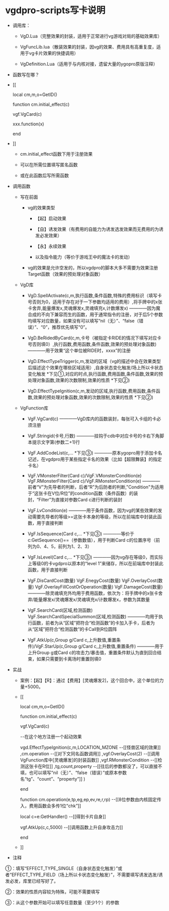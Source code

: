 # vgdpro-scripts写卡说明

  * 调用库：
  
    * VgD.Lua（完整效果的封装，适用于正常进行vg游戏对局的基础效果库）
    
    * VgFuncLib.lua（散装效果的封装，因vg的效果、费用具有高重复度，适用于vg卡片效果的快捷调用）
    
    * VgDefinition.Lua（适用于与内核对接，遗留大量的ygopro原版注释）
    
  * 函数写在哪？
  
  * [[
    
    local cm,m,o=GetID()
    
    function cm.initial_effect(c)
    
     vgf.VgCard(c)
     
     xxx.function(x)
      
    end
    
  * ]]
    
    * cm.initial_effect函数下用于注册效果
    
    * 可以在所需位置填写匿名函数
    
    * 或在此函数后写所需函数
    
  * 调用函数
  
    * 写在前面
    
      * vg的效果类型
      
        * 【起】启动效果
        
        * 【自】诱发效果（有费用的自能力为诱发选发效果而无费用的为诱发必发效果）
        
        * 【永】永续效果
        
        * 以及指令能力（等价于游戏王中的魔法卡的发动）
        
      * vg的效果是允许空发的，所以vgdpro的脚本大多不需要为效果注册Target函数（效果的预处理对象函数）
      
    * VgD库
    
      * VgD.SpellActivate(c,m,执行函数,条件函数,特殊的费用标识（填写卡号否则为0，适用于存在对于一下参数均适用的费用）,将手牌中的x张卡舍弃,能量爆发x,灵魂爆发x,灵魂填充x,计数爆发x)
        ————因为魔合成的不向下兼容而生的函数，用于通常指令的注册，对于后5个参数均填写对应数量，如果没有可以填写“nil（无）”、“false（错误）”、“0”，推荐优先填写“0”。
      
      * VgD.BeRidedByCard(c,m,卡号（被指定卡RIDE的情况下填写对应卡号否则填0）,执行函数,费用函数,条件函数,效果的预处理对象函数)
        ————用于效果“这个单位被RIDE时，xxxx”的注册
      
      * VgD.EffectTypeTrigger(c,m,发动的区域（vg的描述中会在效果类型后描述这个效果在哪些区域适用）,自身状态变化触发/场上所以卡状态变化触发 *下见①,对应的时点,执行函数,费用函数,条件函数,效果的预处理对象函数,效果的次数限制,效果的性质 *下见②)
      
      * VgD.EffectTypeIgnition(c,m,发动的区域,执行函数,费用函数,条件函数,效果的预处理对象函数,效果的次数限制,效果的性质 *下见②)
      
    * VgFunction库
    
      * VgF.VgCard(c)
        ————VgD库内的函数装封，每张可入卡组的卡必须注册
      
      * VgF.Stringid(卡号,行数)
        ————挂钩于cdb中对应卡号的卡右下角脚本提示文字第(参数二+1)行
   
      * VgF.AddCodeList(c,... *下见③)
        ————原本ygopro用于添加卡名记述，在vgdpro用于某些指定卡名的效果（比如【超限舞装】的指定卡名）
      
      * VgF.VMonsterFilter(Card c)/VgF.VMonsterCondition(e)  VgF.RMonsterFilter(Card c)/VgF.RMonsterCondition(e)
        ————前者“V”为先导者的判断，后者“R”为后防者的判断,"Condition"为适用于“这张卡在V位/R位”的condition函数（条件函数）的装封，“Filter”为直接对参数Card c进行判断的装封
   
      * VgF.LvCondition(e)
        ————用于条件函数，因为vg的某些效果的发动需要先导者的等级>=这张卡本身的等级，所以在前端库中封装此函数，用于直接判断
   
      * VgF.IsSequence(Card c,... *下见③)
        ————等价于c:GetSequence()==（参数数值），用于判断Card c的位置序号（前列为0、4、5，前列为1、2、3）

      * VgF.IsLevel(Card c,... *下见③)
        ————因为vg存在等级0，而实际上等级0的卡vgdpro以原本的“level 1”来储存，所以在前端库中封装此函数，用于直接判断
     
      * VgF.DisCardCost(数量) VgF.EnegyCost(数量)  VgF.OverlayCost(数量) VgF.OverlayFillCostOrOperation(数量) VgF.DamageCost(数量)
        ————除灵魂填充外均用于费用函数，依次为：将手牌中的x张卡舍弃/能量爆发x/灵魂爆发x/灵魂填充x/计数爆发x，参数为其数量
     
      * VgF.SearchCard(区域,检测函数) VgF.SearchCardSpecialSummon(区域,检测函数)
        ————均用于执行函数，前者为从“区域”把符合“检测函数”的卡加入手卡，后者为从“区域”把符合“检测函数”的卡Call到R位圆阵

      * VgF.AtkUp(c,Group g/Card c,上升数值,重置条件)/VgF.StarUp(c,Group g/Card c,上升数值,重置条件)
        ————用于上升Group g或Card c的攻击力/暴击值，重置条件默认为直到回合结束，如果只需要到卡离场时重置则填0
        
  * 实战

    * 案例：【起】【R】：通过【费用】[灵魂爆发2]，这个回合中，这个单位的力量+5000。
 
    * [[
      
      local cm,m,o=GetID()
      
      function cm.initial_effect(c)
      
       vgf.VgCard(c)
       
       --在这个地方注册一个起动效果
 
       vgd.EffectTypeIgnition(c,m,LOCATION_MZONE  --[[怪兽区域的效果]]  ,cm.operation  --[[对下文同名函数调用]]  ,vgf.OverlayCost(2)  --[[调用VgFunction库中[灵魂爆发]的封装函数]]  ,vgf.RMonsterCondition  --[[检测这张卡在R位]]  ,tg,count,property  --[[往后的参数都没了，可以直接不填，也可以填写“nil（无）”、“false（错误）”或原本参数名“tg”、“count”、“property”]]  )
        
      end
 
      function cm.operation(e,tp,eg,ep,ev,re,r,rp)  --[[8位参数由内核固定传入，费用函数会多传1位“chk”]]
 
       local c=e:GetHandler()  --[[得到卡片自身]]
 
       vgf.AtkUp(c,c,5000)  --[[调用函数上升自身攻击力]]
 
      end
      
    * ]]
      
 * 注释

  ①：填写“EFFECT_TYPE_SINGLE（自身状态变化触发）”或者“EFFECT_TYPE_FIELD（场上所以卡状态变化触发）”，不需要填写诱发选发/诱发必发，库里已经写好了。
  
  ②：效果的性质内容较为特殊，可能不需要填写
  
  ③：从这个参数开始可以填写任意数量（至少1个）的参数
